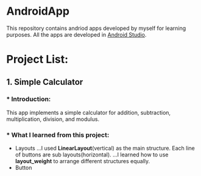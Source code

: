 # AndroidApp
This repository contains andriod apps developed by myself for learning purposes.
All the apps are developed in [Android Studio](https://developer.android.com/studio/index.html).

# Project List:
## 1. Simple Calculator
### * Introduction:
This app implements a simple calculator for addition, subtraction, multiplication, division, and modulus.
### * What I learned from this project:
* Layouts
...I used **LinearLayout**(vertical) as the main structure. Each line of buttons are sub layouts(horizontal).
...I learned how to use **layout_weight** to arrange different structures equally.
* Button
